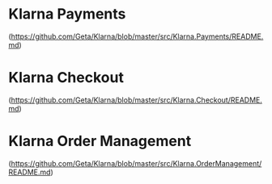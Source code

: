 # Klarna Payments
(https://github.com/Geta/Klarna/blob/master/src/Klarna.Payments/README.md)

# Klarna Checkout
(https://github.com/Geta/Klarna/blob/master/src/Klarna.Checkout/README.md)

# Klarna Order Management
(https://github.com/Geta/Klarna/blob/master/src/Klarna.OrderManagement/README.md)
